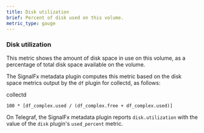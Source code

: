 ```yaml
---
title: Disk utilization
brief: Percent of disk used on this volume. 
metric_type: gauge
---
```

### Disk utilization

This metric shows the amount of disk space in use on this volume, as a percentage of total disk space available on the volume. 

The SignalFx metadata plugin computes this metric based on the disk space metrics output by the `df` plugin for collectd, as follows:

collectd
```
100 * [df_complex.used / (df_complex.free + df_complex.used)] 
```

On Telegraf, the SignalFx metadata plugin reports `disk.utilization` with the value of the `disk` plugin's `used_percent` metric.
